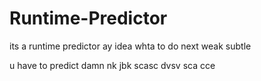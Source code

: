 # Runtime-Predictor

its a runtime predictor
ay idea whta to do next
weak subtle

u have to predict damn
nk
jbk
scasc
dvsv
sca
cce
